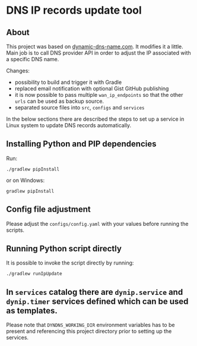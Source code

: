 # DNS IP records update tool

## About

This project was based on [dynamic-dns-name.com](https://github.com/DanHerbert/dynamic-dns-name.com). It modifies it a
little. Main job is to call DNS provider API in order to adjust the IP associated with a specific DNS name.

Changes:

* possibility to build and trigger it with Gradle
* replaced email notification with optional Gist GitHub publishing
* it is now possible to pass multiple `wan_ip_endpoints` so that the other `urls` can be used as backup source.
* separated source files into `src`, `configs` and `services`

In the below sections there are described the steps to set up a service in Linux system to update DNS records
automatically.

## Installing Python and PIP dependencies

Run:

```commandline
./gradlew pipInstall 
```

or on Windows:

```commandline
gradlew pipInstall
```

## Config file adjustment

Please adjust the `configs/config.yaml` with your values before running the scripts.

## Running Python script directly

It is possible to invoke the script directly by running:

```commandline
./gradlew runIpUpdate
```

## In `services` catalog there are `dynip.service` and `dynip.timer` services defined which can be used as templates.

Please note that `DYNDNS_WORKING_DIR` environment variables has to be present and referencing this project directory
prior to setting up the services.
